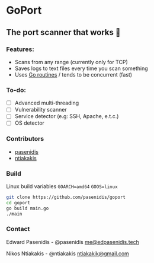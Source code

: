 # GoPort

## The port scanner that works :eyes:

### Features:
- Scans from any range (currently only for TCP)
- Saves logs to text files every time you scan something
- Uses [Go routines](https://golangbot.com/goroutines/) / tends to be concurrent (fast)

### To-do:
- [ ] Advanced multi-threading
- [ ] Vulnerability scanner
- [ ] Service detector (e.g: SSH, Apache, e.t.c.)
- [ ] OS detector

### Contributors
- [pasenidis](https://github.com/pasenidis)
- [ntiakakis](https://github.com/ntiakakis)

### Build
Linux build variables
`GOARCH=amd64`
`GOOS=linux`
```sh
git clone https://github.com/pasenidis/goport
cd goport
go build main.go
./main
```

### Contact
Edward Pasenidis - @pasenidis
[me@edpasenidis.tech](mailto:me@edpasenidis.tech)

Nikos Ntiakakis - @ntiakakis
[ntiakakik@gmail.com](mailto:ntiakakik@gmail,com)
